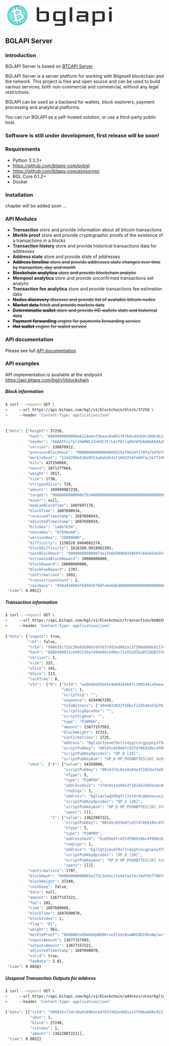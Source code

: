 
<img src="doc/bglapi.png" width="350">


## BGLAPI Server

### Introduction

BGLAPI Server is based on [BTCAPI Server](https://github.com/bitaps-com/btcapiserver)

BGLAPI Server is a server platform for working with Bitgesell blockchain and the network. 
This project is free and open source and can be used to build various services, 
both non-commercial and commercial, without any legal restrictions.

BGLAPI can be used as a backend for wallets, block explorers, payment processing and analytical platforms.

You can run BGLAPI as a self-hosted solution, or use a third-party public host.


### Software is still under development, first release will be soon!

### Requirements

* Python 3.3.3+
* https://github.com/bitaps-com/pybgl
* https://github.com/bitaps-com/aiojsonrpc
* BGL Core 0.1.2+
* Docker

### Installation

chapter will be added soon ...

### API Modules

* **Transaction** store and provide information about all bitcoin transactions
* **Merkle proof** store and provide cryptographic proofs of the existence of a transactions in a blocks
* **Transaction history** store and provide historical transactions data for addresses 
* **Address state** store and provide state of addresses
* ~~**Address timeline** store and provide addresses state changes over time by transaction, day and month~~
* ~~**Blockchain analytica** store and provide blockchain analytic~~
* **Mempool analytica** store and provide unconfirmed transactions set analytic
* **Transaction fee analytica** store and provide transactions fee estimation data
* ~~**Nodes discovery** discover and provide list of available bitcoin nodes~~
* ~~**Market data** fetch and provide markets data~~
* ~~**Deterministic wallet** store and provide HD wallets state and historical data~~
* ~~**Payment forwarding** engine for payments forwarding service~~
* ~~**Hot wallet** engine for wallet service~~

### API documentation

Please see full [API documentation](https://github.com/bitaps-com/bglapiserver/tree/master/api)

### API examples

API implementation is available at the endpoint https://api.bitaps.com/bgl/v1/blockchain

##### Block information

``` bash
$ curl --request GET \
>     --url https://api.bitaps.com/bgl/v1/blockchain/block/37258 \
>     --header 'Content-Type: application/json'


{"data": {"height": 37258,
          "hash": "0000000000000a6124e6e73baac0a001767bdcdd2b9c38de3b128fe894886037",
          "header": "AAAAIFujfyl1GmRWL2Zn6UC3T/L6cPEtlq8bnWYEAAAAAAAAyNExW/1GYxdvS3K3wfpg/lQysPFB1aamUZUKUp5w3VL2idNfNHsOGmBuiW8C",
          "version": 536870912,
          "previousBlockHash": "00000000000004669d1baf962df170faf24fb740e967662f56641a75297fa35b", 
          "merkleRoot": "52dd709e520a9551a6a6d541f1b03254fe60fac1b7724b6f176346fd5b31d1c8",
          "bits": 437156660, 
          "nonce": 1871277664,
          "weight": 3917,
          "size": 1730, 
          "strippedSize": 729,
          "amount": 199999987238,
          "target": "0000000000000e7b340000000000000000000000000000000000000000000000",
          "miner": null,
          "medianBlockTime": 1607697176,
          "blockTime": 1607698934,
          "receivedTimestamp": 1607698943,
          "adjustedTimestamp": 1607698934,
          "bitsHex": "1a0e7b34",
          "nonceHex": "6f896e60",
          "versionHex": "20000000", 
          "difficulty": 1158528.8464602274,
          "blockDifficulty": 1616360.0919962383,
          "nextBlockHash": "000000000000073e1fe6830068349b9fc84e834e354fdaf83c1b4fb94891548b",
          "estimatedBlockReward": 20000000000,
          "blockReward": 20000000000,
          "blockFeeReward": 1707,
          "confirmations": 1691,
          "transactionsCount": 2,
          "coinbase": "038a910004f689d35f08fabe6d6d000000000000000000000000000000000000000000000000000000000000000001000000000000000800b170d6fad5090f2f4d696e696e672d4475746368322f"},
 "time": 0.0011}
```

##### Transaction information

``` bash
$ curl --request GET \
>     --url https://api.bitaps.com/bgl/v1/blockchain/transaction/b68b508031ceb03130a749d490ce09ac31afb2d5ba8f28d85f5688b799bd5723 \
>     --header 'Content-Type: application/json'

{"data": {"segwit": true,
          "rbf": false, 
          "txId": "998835c72dc30a9169bdc6d7837dd2ed881a13f506a668e9217c448282b30bb1",
          "hash": "b68b508031ceb03130a749d490ce09ac31afb2d5ba8f28d85f5688b799bd5723",
          "version": 2, 
          "size": 222,
          "vSize": 141,
          "bSize": 113,
          "lockTime": 0,
          "vIn":  {"0": {"txId": "eabbd66d5b41e4a60264b87c3905491a9aeac3a8ff7872f48a582b0c8fc79846",
                         "vOut": 1,
                         "scriptSig": "",
                         "sequence": 4294967295,
                         "txInWitness": ["3044022033fb6bcf12954da53a76226854ca961083b2a45eb47733de4b785633611391cf02200082b37770b5fbef4ffc35fcbe1655ee293608494aebd5e903ffb5b9d0f50a3401", "03f51be54fa8cbb51f16834ba976f8e71653c2700c7af9151f80e8d6475109c848"], 
                         "scriptSigOpcodes": "",
                         "scriptSigAsm": "",
                         "type": "P2WPKH",
                         "amount": 13677157503,
                         "blockHeight": 37222,
                         "confirmations": 1725,
                         "address": "bgl1qt3jeum7dxltsdygtcncgpspny375wwqyvap65y", 
                         "scriptPubKey": "00145c659e6fcd37d706910bc4f080c033247d473804", 
                         "scriptPubKeyOpcodes": "OP_0 [20]",
                         "scriptPubKeyAsm": "OP_0 OP_PUSHBYTES[20] 5c659e6fcd37d706910bc4f080c033247d473804"}},
          "vOut":  {"0": {"value": 54350000,
                          "scriptPubKey": "001437dc0a14a04e3f182da33e01adcdd036642fca5e", 
                          "nType": 5, 
                          "type": "P2WPKH", 
                          "addressHash": "37dc0a14a04e3f182da33e01adcdd036642fca5e", 
                          "reqSigs": 1, 
                          "address": "bgl1qxlwq599qfcl3stdr8cq6mnwsxejzljj7tf8ugc", 
                          "scriptPubKeyOpcodes": "OP_0 [20]", 
                          "scriptPubKeyAsm": "OP_0 OP_PUSHBYTES[20] 37dc0a14a04e3f182da33e01adcdd036642fca5e", 
                          "spent": []}, 
                    "1": {"value": 13622807221, 
                          "scriptPubKey": "00145c659e6fcd37d706910bc4f080c033247d473804", 
                          "nType": 5, 
                          "type": "P2WPKH", 
                          "addressHash": "5c659e6fcd37d706910bc4f080c033247d473804", 
                          "reqSigs": 1, 
                          "address": "bgl1qt3jeum7dxltsdygtcncgpspny375wwqyvap65y", 
                          "scriptPubKeyOpcodes": "OP_0 [20]", 
                          "scriptPubKeyAsm": "OP_0 OP_PUSHBYTES[20] 5c659e6fcd37d706910bc4f080c033247d473804", 
                          "spent": []}},
          "confirmations": 1707,
          "blockHash": "00000000000001e273c2e54c27e947ae74c19df95770074827c8effd84833a07",
          "blockHeight": 37240, 
          "coinbase": false,
          "data": null,       
          "amount": 13677157221,
          "fee": 282,   
          "time": 1607689608, 
          "blockTime": 1607690070, 
          "blockIndex": 1, 
          "flag": "01",
          "weight": 561,
          "merkleProof": "8XO6W6VoG6mhb0pBO6K+zeICkdzBswW6UODI8knWp/w=",
          "inputsAmount": 13677157503,
          "outputsAmount": 13677157221,
          "adjustedTimestamp": 1607690070,
          "valid": true,
          "feeRate": 2.0},
 "time": 0.0038}
```

##### Unspend Transaction Outputs for address

```bash
$ curl --request GET \
>     --url https://api.bitaps.com/bgl/v1/blockchain/address/utxo/bgl1qt3jeum7dxltsdygtcncgpspny375wwqyvap65y \
>     --header 'Content-Type: application/json'

{"data": [{"txId": "998835c72dc30a9169bdc6d7837dd2ed881a13f506a668e9217c448282b30bb1",
           "vOut": 1,
           "block": 37240,
           "txIndex": 1,
           "amount": 13622807221}],
 "time": 0.0022}
```





 
